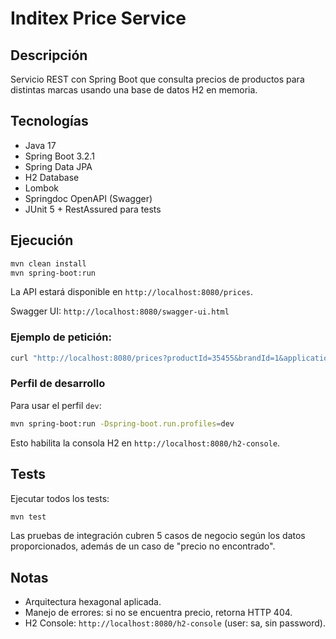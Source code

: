 # Inditex Price Service

## Descripción
Servicio REST con Spring Boot que consulta precios de productos para distintas marcas usando una base de datos H2 en memoria.

## Tecnologías
- Java 17
- Spring Boot 3.2.1
- Spring Data JPA
- H2 Database
- Lombok
- Springdoc OpenAPI (Swagger)
- JUnit 5 + RestAssured para tests

## Ejecución
```bash
mvn clean install
mvn spring-boot:run
```

La API estará disponible en `http://localhost:8080/prices`.

Swagger UI: `http://localhost:8080/swagger-ui.html`

### Ejemplo de petición:
```bash
curl "http://localhost:8080/prices?productId=35455&brandId=1&applicationDate=2020-06-14T16:00:00"
```

### Perfil de desarrollo
Para usar el perfil `dev`:
```bash
mvn spring-boot:run -Dspring-boot.run.profiles=dev
```
Esto habilita la consola H2 en `http://localhost:8080/h2-console`.

## Tests
Ejecutar todos los tests:
```bash
mvn test
```

Las pruebas de integración cubren 5 casos de negocio según los datos proporcionados, además de un caso de "precio no encontrado".

## Notas
- Arquitectura hexagonal aplicada.
- Manejo de errores: si no se encuentra precio, retorna HTTP 404.
- H2 Console: `http://localhost:8080/h2-console` (user: sa, sin password).
